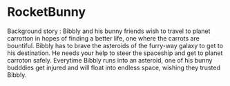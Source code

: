 # RocketBunny

Background story :
Bibbly and his bunny friends wish to travel to planet carrotton in hopes of finding a better life, one where the carrots are bountiful. 
Bibbly has to brave the asteroids of the furry-way galaxy to get to his destination. He needs your help to steer the spaceship and get to planet carroton safely.
Everytime Bibbly runs into an asteroid, one of his bunny budddies get injured and will float into endless space, wishing they trusted Bibbly. 


